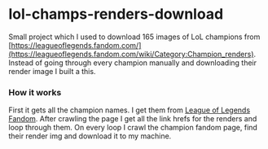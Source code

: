 # lol-champs-renders-download

Small project which I used to download 165 images of LoL champions from [https://leagueoflegends.fandom.com/](https://leagueoflegends.fandom.com/wiki/Category:Champion_renders). 
Instead of going through every champion manually and downloading their render image I built a this.

### How it works
First it gets all the champion names. I get them from [League of Legends Fandom](https://leagueoflegends.fandom.com/wiki/Category:Champion_renders). After
crawling the page I get all the link hrefs for the renders and loop through them. On every loop I crawl the champion fandom page,
find their render img and download it to my machine.
